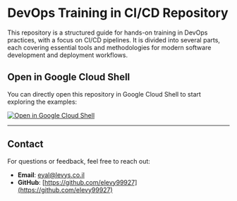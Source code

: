 # DevOps Training in CI/CD Repository

This repository is a structured guide for hands-on training in DevOps practices, with a focus on CI/CD pipelines. It is divided into several parts, each covering essential tools and methodologies for modern software development and deployment workflows.


## Open in Google Cloud Shell

You can directly open this repository in Google Cloud Shell to start exploring the examples:

[![Open in Google Cloud Shell](https://camo.githubusercontent.com/198b1d237c4023111c3f163552130daf552a0a684ea7a8ed1adc98c9b7f59659/68747470733a2f2f677374617469632e636f6d2f636c6f75647373682f696d616765732f6f70656e2d62746e2e737667)](https://shell.cloud.google.com/cloudshell/editor?cloudshell_git_repo=https://github.com/elevy99927/Jenkins-k8s)


---
## Contact

For questions or feedback, feel free to reach out:

- **Email**: eyal@levys.co.il
- **GitHub**: [https://github.com/elevy99927](https://github.com/elevy99927)
